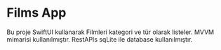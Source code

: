 
# Films App

Bu proje SwiftUI kullanarak Filmleri kategori ve tür olarak listeler.
MVVM mimarisi kullanılmıştır.
RestAPIs sqLite ile database kullanılmıştır.



